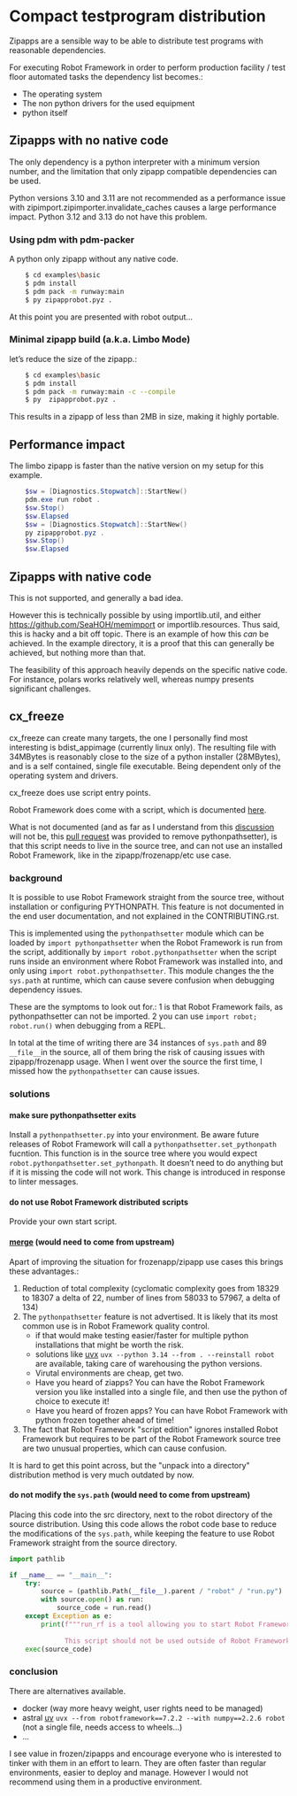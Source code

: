 # Compact testprogram distribution

Zipapps are a sensible way to be able to distribute test programs with reasonable dependencies.

For executing Robot Framework in order to perform production facility / test floor automated tasks
the dependency list becomes.:

 - The operating system
 - The non python drivers for the used equipment
 - python itself

## Zipapps with no native code

The only dependency is a python interpreter with a minimum version number, and the limitation 
that only zipapp compatible dependencies can be used.

Python versions 3.10 and 3.11 are not recommended as a performance issue with zipimport.zipimporter.invalidate_caches 
causes a large performance impact. Python 3.12 and 3.13 do not have this problem.

### Using pdm with pdm-packer

A python only zipapp without any native code.

``` bash
    $ cd examples\basic
    $ pdm install 
    $ pdm pack -m runway:main
    $ py zipapprobot.pyz .
```
At this point you are presented with robot output... 

### Minimal zipapp build (a.k.a. Limbo Mode)

let’s reduce the size of the zipapp.:

``` bash
    $ cd examples\basic
    $ pdm install 
    $ pdm pack -m runway:main -c --compile
    $ py  zipapprobot.pyz .
```

This results in a zipapp of less than 2MB in size, making it highly portable.

## Performance impact

The limbo zipapp is faster than the native version on my setup for this example.

``` powershell
    $sw = [Diagnostics.Stopwatch]::StartNew()
    pdm.exe run robot .
    $sw.Stop()
    $sw.Elapsed
    $sw = [Diagnostics.Stopwatch]::StartNew()
    py zipapprobot.pyz .
    $sw.Stop()
    $sw.Elapsed
```

## Zipapps with native code

This is not supported, and generally a bad idea. 

However this is technically possible by using importlib.util, and either https://github.com/SeaHOH/memimport or importlib.resources. Thus said, this is hacky
and a bit off topic. There is an example of how this _can_ be achieved. In the example directory, it is a proof that this can generally be achieved, but
nothing more than that.

The feasibility of this approach heavily depends on the specific native code. For instance, polars works relatively well, whereas numpy presents significant challenges.

## cx_freeze

cx_freeze can create many targets, the one I personally find most interesting is bdist_appimage (currently linux only). The resulting file with 34MBytes is reasonably
close to the size of a python installer (28MBytes), and is a self contained, single file executable. Being dependent only of the operating system and drivers.

cx_freeze does use script entry points.

Robot Framework does come with a script, which is documented [here](https://robot-framework.readthedocs.io/en/latest/autodoc/robot.html#module-robot.run).

What is not documented (and as far as I understand from this [discussion](https://github.com/robotframework/robotframework/issues/5384) will not be, this
[pull request](https://github.com/robotframework/robotframework/pull/5390) was provided to remove pythonpathsetter), is that this script needs to live in 
the source tree, and can not use an installed Robot Framework, like in the zipapp/frozenapp/etc use case.

### background
It is possible to use Robot Framework straight from the source tree, without installation or configuring PYTHONPATH. This feature is not documented in the 
end user documentation, and not explained in the CONTRIBUTING.rst.

This is implemented using the `pythonpathsetter` module which can be loaded by `import pythonpathsetter` when the Robot Framework is run from the script,
additionally by `import robot.pythonpathsetter` when the script runs inside an environment where Robot Framework was installed into, and only using 
`import robot.pythonpathsetter`. This module changes the the `sys.path` at runtime, which can cause severe confusion when debugging dependency issues.

These are the symptoms to look out for.:
 1 is that Robot Framework fails, as pythonpathsetter can not be imported. 
 2 you can use ```import robot; robot.run()``` when debugging from a REPL.

 In total at the time of writing there are 34 instances of ```sys.path``` and 89 ```__file__```in the source, all of them bring the risk of causing issues 
 with zipapp/frozenapp usage. When I went over the source the first time, I missed how the ```pythonpathsetter``` can cause issues.

### solutions
#### make sure pythonpathsetter exits
Install a  ```pythonpathsetter.py``` into your environment. Be aware future releases of Robot Framework will call a ```pythonpathsetter.set_pythonpath``` fucntion.
This function is in the source tree where you would expect ```robot.pythonpathsetter.set_pythonpath```. It doesn’t need to do anything but if it is missing the code 
will not work. This change is introduced in response to linter messages.

#### do not use Robot Framework distributed scripts
Provide your own start script.

#### [merge](https://github.com/robotframework/robotframework/pull/5390) (would need to come from upstream)
Apart of improving the situation for frozenapp/zipapp use cases this brings these advantages.:

 1) Reduction of total complexity (cyclomatic complexity goes from 18329 to 18307 a delta of 22, number of lines from 58033 to 57967, a delta of 134)
 2) The ```pythonpathsetter``` feature is not advertised. It is likely that its most common use is in Robot Framework quality control.
    - if that would make testing easier/faster for multiple python installations that might be worth the risk.
    - solutions like [uvx](https://docs.astral.sh/uv/) ```uvx --python 3.14 --from . --reinstall robot``` are available, taking care of warehousing the python versions.
    - Virutal environments are cheap, get two.
    - Have you heard of ziapps? You can have the Robot Framework version you like installed into a single file, and then use the python of choice to execute it!
    - Have you heard of frozen apps? You can have Robot Framework with python frozen together ahead of time!
 3) The fact that Robot Framework "script edition" ignores installed Robot Framework but requires to be part of the Robot Framework source tree
    are two unusual properties, which can cause confusion.
      
 It is hard to get this point across, but the "unpack into a directory" distribution method is very much outdated by now.

#### do not modify the ```sys.path``` (would need to come from upstream)
Placing this code into the src directory, next to the robot directory of the source distribution. Using this code allows the robot code base to reduce 
the modifications of the ```sys.path```, while keeping the feature to use Robot Framework straight from the source directory.

```python
import pathlib

if __name__ == "__main__":
    try:
        source = (pathlib.Path(__file__).parent / "robot" / "run.py")
        with source.open() as run:
            source_code = run.read()
    except Exception as e:
        print(f"""run_rf is a tool allowing you to start Robot Framework from a source tree without installing anything. Exception {e} occurred.
              
              This script should not be used outside of Robot Framework development, and is not part of Robot Framework itself.""")
    exec(source_code)
```

### conclusion
There are alternatives available.

 - docker (way more heavy weight, user rights need to be managed)
 - astral [uv](https://docs.astral.sh/uv/) ```uvx --from robotframework==7.2.2 --with numpy==2.2.6 robot``` (not a single file, needs access to wheels...)
 - ...

I see value in frozen/zipapps and encourage everyone who is interested to tinker with them in an effort to learn. They are often faster than regular
environments, easier to deploy and manage. However I would not recommend using them in a productive environment.
